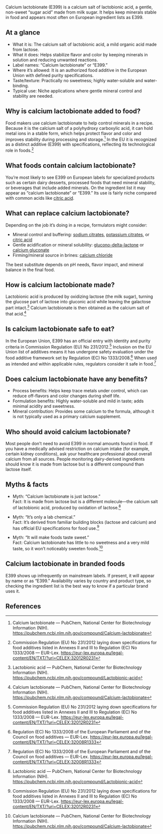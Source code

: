 Calcium lactobionate (E399) is a calcium salt of lactobionic acid, a gentle, non-sweet “sugar acid” made from milk sugar. It helps keep minerals stable in food and appears most often on European ingredient lists as E399.

<!--more-->

## At a glance
- What it is: The calcium salt of lactobionic acid, a mild organic acid made from lactose.  
- What it does: Helps stabilize flavor and color by keeping minerals in solution and reducing unwanted reactions.  
- Label names: “Calcium lactobionate” or “E399.”  
- Where it’s allowed: It is an authorized food additive in the European Union with defined purity specifications.  
- Taste/texture: Practically no sweetness; highly water-soluble and water-binding.  
- Typical use: Niche applications where gentle mineral control and stability are needed.

## Why is calcium lactobionate added to food?
Food makers use calcium lactobionate to help control minerals in a recipe. Because it is the calcium salt of a polyhydroxy carboxylic acid, it can hold metal ions in a stable form, which helps protect flavor and color and improves stability during processing and storage.[^2] In the EU it is recognized as a distinct additive (E399) with specifications, reflecting its technological role in foods.[^1]

## What foods contain calcium lactobionate?
You’re most likely to see E399 on European labels for specialized products such as certain dairy desserts, processed foods that need mineral stability, or beverages that include added minerals. On the ingredient list it may appear as “calcium lactobionate” or “E399.” Its use is fairly niche compared with common acids like [citric acid](/e330-citric-acid).

## What can replace calcium lactobionate?
Depending on the job it’s doing in a recipe, formulators might consider:
- Mineral control and buffering: [sodium citrates](/e331-sodium-citrates), [potassium citrates](/e332-potassium-citrates), or [citric acid](/e330-citric-acid)  
- Gentle acidification or mineral solubility: [glucono-delta-lactone](/e575-glucono-delta-lactone) or [calcium gluconate](/e578-calcium-gluconate)  
- Firming/mineral source in brines: [calcium chloride](/e509-calcium-chloride)

The best substitute depends on pH needs, flavor impact, and mineral balance in the final food.

## How is calcium lactobionate made?
Lactobionic acid is produced by oxidizing lactose (the milk sugar), turning the glucose part of lactose into gluconic acid while leaving the galactose part intact.[^3] Calcium lactobionate is then obtained as the calcium salt of that acid.[^2]

## Is calcium lactobionate safe to eat?
In the European Union, E399 has an official entry with identity and purity criteria in Commission Regulation (EU) No 231/2012.[^1] Inclusion on the EU Union list of additives means it has undergone safety evaluation under the food additive framework set by Regulation (EC) No 1333/2008.[^4] When used as intended and within applicable rules, regulators consider it safe in food.[^4]

## Does calcium lactobionate have any benefits?
- Process benefits: Helps keep trace metals under control, which can reduce off-flavors and color changes during shelf life.  
- Formulation benefits: Highly water-soluble and mild in taste; adds minimal acidity and sweetness.  
- Mineral contribution: Provides some calcium to the formula, although it is not typically used as a primary calcium supplement.

## Who should avoid calcium lactobionate?
Most people don’t need to avoid E399 in normal amounts found in food. If you have a medically advised restriction on calcium intake (for example, certain kidney conditions), ask your healthcare professional about overall calcium from all sources. People monitoring dairy-derived ingredients should know it is made from lactose but is a different compound than lactose itself.

## Myths & facts
- Myth: “Calcium lactobionate is just lactose.”  
  Fact: It is made from lactose but is a different molecule—the calcium salt of lactobionic acid, produced by oxidation of lactose.[^3]

- Myth: “It’s only a lab chemical.”  
  Fact: It’s derived from familiar building blocks (lactose and calcium) and has official EU specifications for food use.[^1]

- Myth: “It will make foods taste sweet.”  
  Fact: Calcium lactobionate has little to no sweetness and a very mild taste, so it won’t noticeably sweeten foods.[^2]

## Calcium lactobionate in branded foods
E399 shows up infrequently on mainstream labels. If present, it will appear by name or as “E399.” Availability varies by country and product type, so checking the ingredient list is the best way to know if a particular brand uses it.

## References
[^1]: Commission Regulation (EU) No 231/2012 laying down specifications for food additives listed in Annexes II and III to Regulation (EC) No 1333/2008 — EUR-Lex. https://eur-lex.europa.eu/legal-content/EN/TXT/?uri=CELEX:32012R0231
[^2]: Calcium lactobionate — PubChem, National Center for Biotechnology Information (NIH). https://pubchem.ncbi.nlm.nih.gov/compound/Calcium-lactobionate
[^3]: Lactobionic acid — PubChem, National Center for Biotechnology Information (NIH). https://pubchem.ncbi.nlm.nih.gov/compound/Lactobionic-acid
[^4]: Regulation (EC) No 1333/2008 of the European Parliament and of the Council on food additives — EUR-Lex. https://eur-lex.europa.eu/legal-content/EN/TXT/?uri=CELEX:32008R1333
